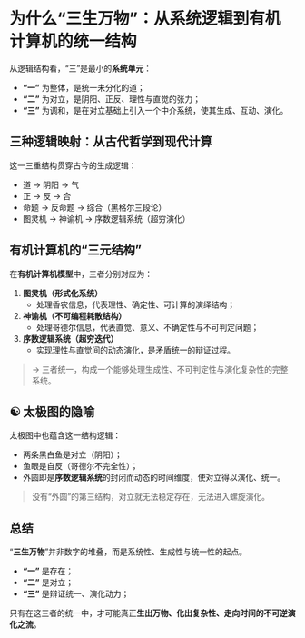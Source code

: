 # 为什么“三生万物”：从系统逻辑到有机计算机的统一结构

从逻辑结构看，“三”是最小的**系统单元**：

- **“一”** 为整体，是统一未分化的道；
- **“二”** 为对立，是阴阳、正反、理性与直觉的张力；
- **“三”** 为调和，是在对立基础上引入一个中介系统，使其生成、互动、演化。

## 三种逻辑映射：从古代哲学到现代计算

这一三重结构贯穿古今的生成逻辑：

- 道 → 阴阳 → 气  
- 正 → 反 → 合  
- 命题 → 反命题 → 综合（黑格尔三段论）  
- 图灵机 → 神谕机 → 序数逻辑系统（超穷演化）

## 有机计算机的“三元结构”

在**有机计算机模型**中，三者分别对应为：

1. **图灵机（形式化系统）**  
   - 处理香农信息，代表理性、确定性、可计算的演绎结构；
2. **神谕机（不可编程耗散结构）**  
   - 处理哥德尔信息，代表直觉、意义、不确定性与不可判定问题；
3. **序数逻辑系统（超穷迭代）**  
   - 实现理性与直觉间的动态演化，是矛盾统一的辩证过程。

> → 三者统一，构成一个能够处理生成性、不可判定性与演化复杂性的完整系统。

## ☯️ 太极图的隐喻

太极图中也蕴含这一结构逻辑：

- 两条黑白鱼是对立（阴阳）；
- 鱼眼是自反（哥德尔不完全性）；
- 外圆即是**序数逻辑系统**的封闭而动态的时间维度，使对立得以演化、统一。

> 没有“外圆”的第三结构，对立就无法稳定存在，无法进入螺旋演化。

## 总结

“**三生万物**”并非数字的堆叠，而是系统性、生成性与统一性的起点。

- **“一”** 是存在；
- **“二”** 是对立；
- **“三”** 是辩证统一、演化动力；

只有在这三者的统一中，才可能真正**生出万物、化出复杂性、走向时间的不可逆演化之流**。

